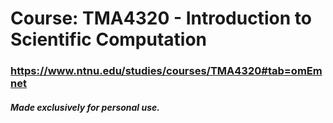# Course: TMA4320 - Introduction to Scientific Computation 

### https://www.ntnu.edu/studies/courses/TMA4320#tab=omEmnet

##### Made exclusively for personal use. 
